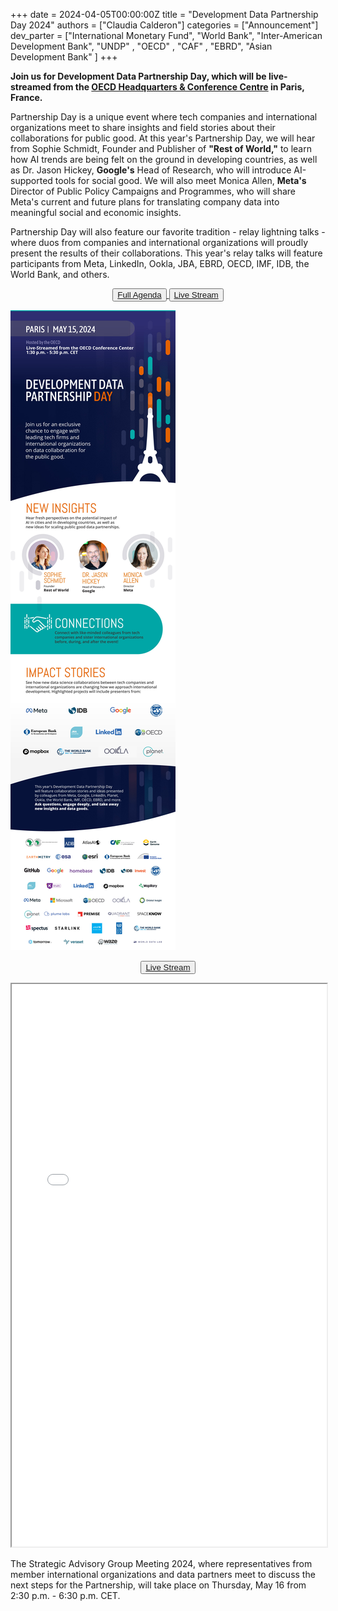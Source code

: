 +++
date =  2024-04-05T00:00:00Z
title = "Development Data Partnership Day 2024"
authors = ["Claudia Calderon"]
categories = ["Announcement"]
dev_parter = ["International Monetary Fund", "World Bank", "Inter-American Development Bank", "UNDP" , "OECD" , "CAF" , "EBRD", "Asian Development Bank" ]
+++

**Join us for Development Data Partnership Day, which will be live-streamed from the [OECD Headquarters & Conference Centre](https://www.oecd.org/conference-centre/access/) in Paris, France.**

Partnership Day is a unique event where tech companies and international organizations meet to share insights and field stories about their collaborations for public good. At this year's Partnership Day, we will hear from Sophie Schmidt, Founder and Publisher of **"Rest of World,"** to learn how AI trends are being felt on the ground in developing countries, as well as Dr. Jason Hickey, **Google's** Head of Research, who will introduce AI-supported tools for social good. We will also meet Monica Allen, **Meta's** Director of Public Policy Campaigns and Programmes, who will share Meta's current and future plans for translating company data into meaningful social and economic insights. 

Partnership Day will also feature our favorite tradition - relay lightning talks - where duos from companies and international organizations will proudly present the results of their collaborations. This year's relay talks will feature participants from Meta, LinkedIn, Ookla, JBA, EBRD, OECD, IMF, IDB, the World Bank, and others.

<p style="text-align:center">
<button type="button" class="btn btn-outline-info"><a href="Agenda_2024.pdf"> Full Agenda </button>
    <button type="button" class="btn btn-outline-info"><a href="https://mcas-proxyweb.mcas.ms/certificate-checker?login=false&originalUrl=https%3A%2F%2Fmeetoecd1.zoom.us.mcas.ms%2Fj%2F98758555085%3Fpwd%3DaVIzcGRRcTFHRFVhL3Z2aU52c2JmZz09%26McasTsid%3D20893&McasCSRF=db20133d968f19d6b7847b95d9d7814e36580d5578c057a803a30009c9348ebd">Live Stream
    </a>
    </button>
    
</p>

![](DDP-2024_web_livestreamed.jpg)

<p style="text-align:center">
    <button type="button" class="btn btn-outline-info"><a href="https://mcas-proxyweb.mcas.ms/certificate-checker?login=false&originalUrl=https%3A%2F%2Fmeetoecd1.zoom.us.mcas.ms%2Fj%2F98758555085%3Fpwd%3DaVIzcGRRcTFHRFVhL3Z2aU52c2JmZz09%26McasTsid%3D20893&McasCSRF=db20133d968f19d6b7847b95d9d7814e36580d5578c057a803a30009c9348ebd">Live Stream
    </a>
    </button>
    
</p>

<section id="Full Agenda">
<iframe src="Agenda_2024.pdf#toolbar=0&statusbar=0&page=1" width="100%" height="900px">
</iframe>
</section>

The Strategic Advisory Group Meeting 2024, where representatives from member international organizations and data partners meet to discuss the next steps for the Partnership, will take place on Thursday, May 16 from 2:30 p.m. - 6:30 p.m. CET. 